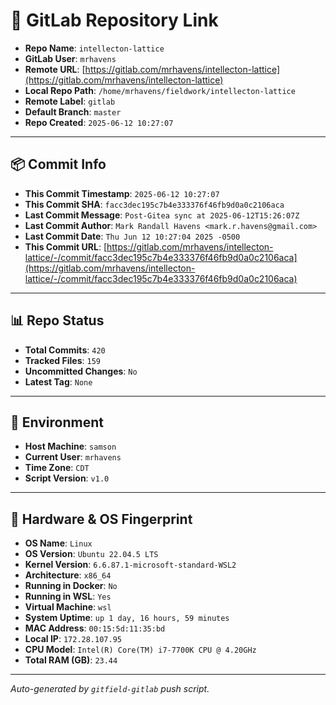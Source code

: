 # 🔗 GitLab Repository Link

- **Repo Name**: `intellecton-lattice`
- **GitLab User**: `mrhavens`
- **Remote URL**: [https://gitlab.com/mrhavens/intellecton-lattice](https://gitlab.com/mrhavens/intellecton-lattice)
- **Local Repo Path**: `/home/mrhavens/fieldwork/intellecton-lattice`
- **Remote Label**: `gitlab`
- **Default Branch**: `master`
- **Repo Created**: `2025-06-12 10:27:07`

---

## 📦 Commit Info

- **This Commit Timestamp**: `2025-06-12 10:27:07`
- **This Commit SHA**: `facc3dec195c7b4e333376f46fb9d0a0c2106aca`
- **Last Commit Message**: `Post-Gitea sync at 2025-06-12T15:26:07Z`
- **Last Commit Author**: `Mark Randall Havens <mark.r.havens@gmail.com>`
- **Last Commit Date**: `Thu Jun 12 10:27:04 2025 -0500`
- **This Commit URL**: [https://gitlab.com/mrhavens/intellecton-lattice/-/commit/facc3dec195c7b4e333376f46fb9d0a0c2106aca](https://gitlab.com/mrhavens/intellecton-lattice/-/commit/facc3dec195c7b4e333376f46fb9d0a0c2106aca)

---

## 📊 Repo Status

- **Total Commits**: `420`
- **Tracked Files**: `159`
- **Uncommitted Changes**: `No`
- **Latest Tag**: `None`

---

## 🧽 Environment

- **Host Machine**: `samson`
- **Current User**: `mrhavens`
- **Time Zone**: `CDT`
- **Script Version**: `v1.0`

---

## 🧬 Hardware & OS Fingerprint

- **OS Name**: `Linux`
- **OS Version**: `Ubuntu 22.04.5 LTS`
- **Kernel Version**: `6.6.87.1-microsoft-standard-WSL2`
- **Architecture**: `x86_64`
- **Running in Docker**: `No`
- **Running in WSL**: `Yes`
- **Virtual Machine**: `wsl`
- **System Uptime**: `up 1 day, 16 hours, 59 minutes`
- **MAC Address**: `00:15:5d:11:35:bd`
- **Local IP**: `172.28.107.95`
- **CPU Model**: `Intel(R) Core(TM) i7-7700K CPU @ 4.20GHz`
- **Total RAM (GB)**: `23.44`

---

_Auto-generated by `gitfield-gitlab` push script._
